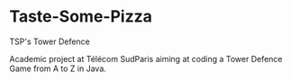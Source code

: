 # Taste-Some-Pizza
TSP's Tower Defence

Academic project at Télécom SudParis aiming at coding a Tower Defence Game from A to Z in Java.
